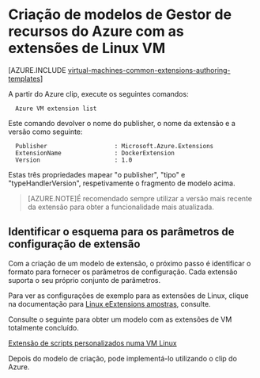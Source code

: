 <properties
   pageTitle="Criação de modelos com as extensões de Linux VM | Microsoft Azure"
   description="Saiba mais sobre a criação de modelos de Gestor de recursos do Azure com as extensões para Linux VMs"
   services="virtual-machines-linux"
   documentationCenter=""
   authors="kundanap"
   manager="timlt"
   editor=""
   tags="azure-resource-manager"/>

<tags
   ms.service="virtual-machines-linux"
   ms.devlang="na"
   ms.topic="article"
   ms.tgt_pltfrm="vm-linux"
   ms.workload="infrastructure-services"
   ms.date="03/29/2016"
   ms.author="kundanap"/>

# <a name="authoring-azure-resource-manager-templates-with-linux-vm-extensions"></a>Criação de modelos de Gestor de recursos do Azure com as extensões de Linux VM

[AZURE.INCLUDE [virtual-machines-common-extensions-authoring-templates](../../includes/virtual-machines-common-extensions-authoring-templates.md)]

A partir do Azure clip, execute os seguintes comandos:

      Azure VM extension list

Este comando devolver o nome do publisher, o nome da extensão e a versão como seguinte:

      Publisher                   : Microsoft.Azure.Extensions  
      ExtensionName               : DockerExtension
      Version                     : 1.0

Estas três propriedades mapear "o publisher", "tipo" e "typeHandlerVersion", respetivamente o fragmento de modelo acima.

>[AZURE.NOTE]É recomendado sempre utilizar a versão mais recente da extensão para obter a funcionalidade mais atualizada.

## <a name="identifying-the-schema-for-the-extension-configuration-parameters"></a>Identificar o esquema para os parâmetros de configuração de extensão

Com a criação de um modelo de extensão, o próximo passo é identificar o formato para fornecer os parâmetros de configuração. Cada extensão suporta o seu próprio conjunto de parâmetros.

Para ver as configurações de exemplo para as extensões de Linux, clique na documentação para [Linux eExtensions amostras](virtual-machines-linux-extensions-configuration-samples.md), consulte.

Consulte o seguinte para obter um modelo com as extensões de VM totalmente concluído.

[Extensão de scripts personalizados numa VM Linux](https://github.com/Azure/azure-quickstart-templates/blob/b1908e74259da56a92800cace97350af1f1fc32b/mongodb-on-ubuntu/azuredeploy.json/)

Depois do modelo de criação, pode implementá-lo utilizando o clip do Azure.
